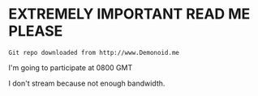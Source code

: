 # EXTREMELY IMPORTANT READ ME PLEASE

    Git repo downloaded from http://www.Demonoid.me

I'm going to participate at 0800 GMT

I don't stream because not enough bandwidth.
